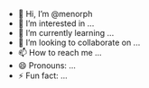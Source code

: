 - 👋 Hi, I’m @menorph
- 👀 I’m interested in ...
- 🌱 I’m currently learning ...
- 💞️ I’m looking to collaborate on ...
- 📫 How to reach me ...
- 😄 Pronouns: ...
- ⚡ Fun fact: ...

<!---
menorph/menorph is a ✨ special ✨ repository because its `README.md` (this file) appears on your GitHub profile.
You can click the Preview link to take a look at your changes.
--->
